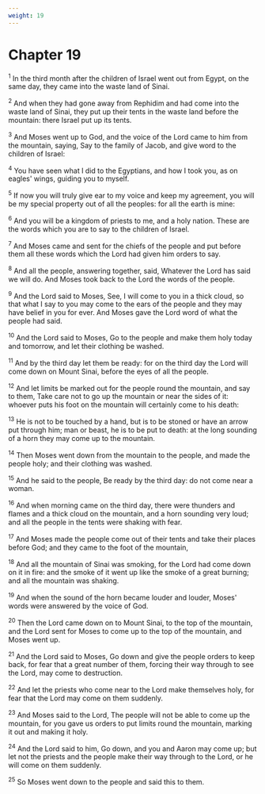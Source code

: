 ```yaml
---
weight: 19
---
```


# Chapter 19

<sup>1</sup> In the third month after the children of Israel went out from Egypt, on the same day, they came into the waste land of Sinai. 

<sup>2</sup> And when they had gone away from Rephidim and had come into the waste land of Sinai, they put up their tents in the waste land before the mountain: there Israel put up its tents. 

<sup>3</sup> And Moses went up to God, and the voice of the Lord came to him from the mountain, saying, Say to the family of Jacob, and give word to the children of Israel: 

<sup>4</sup> You have seen what I did to the Egyptians, and how I took you, as on eagles' wings, guiding you to myself. 

<sup>5</sup> If now you will truly give ear to my voice and keep my agreement, you will be my special property out of all the peoples: for all the earth is mine: 

<sup>6</sup> And you will be a kingdom of priests to me, and a holy nation. These are the words which you are to say to the children of Israel. 

<sup>7</sup> And Moses came and sent for the chiefs of the people and put before them all these words which the Lord had given him orders to say. 

<sup>8</sup> And all the people, answering together, said, Whatever the Lord has said we will do. And Moses took back to the Lord the words of the people. 

<sup>9</sup> And the Lord said to Moses, See, I will come to you in a thick cloud, so that what I say to you may come to the ears of the people and they may have belief in you for ever. And Moses gave the Lord word of what the people had said. 

<sup>10</sup> And the Lord said to Moses, Go to the people and make them holy today and tomorrow, and let their clothing be washed. 

<sup>11</sup> And by the third day let them be ready: for on the third day the Lord will come down on Mount Sinai, before the eyes of all the people. 

<sup>12</sup> And let limits be marked out for the people round the mountain, and say to them, Take care not to go up the mountain or near the sides of it: whoever puts his foot on the mountain will certainly come to his death: 

<sup>13</sup> He is not to be touched by a hand, but is to be stoned or have an arrow put through him; man or beast, he is to be put to death: at the long sounding of a horn they may come up to the mountain. 

<sup>14</sup> Then Moses went down from the mountain to the people, and made the people holy; and their clothing was washed. 

<sup>15</sup> And he said to the people, Be ready by the third day: do not come near a woman. 

<sup>16</sup> And when morning came on the third day, there were thunders and flames and a thick cloud on the mountain, and a horn sounding very loud; and all the people in the tents were shaking with fear. 

<sup>17</sup> And Moses made the people come out of their tents and take their places before God; and they came to the foot of the mountain, 

<sup>18</sup> And all the mountain of Sinai was smoking, for the Lord had come down on it in fire: and the smoke of it went up like the smoke of a great burning; and all the mountain was shaking. 

<sup>19</sup> And when the sound of the horn became louder and louder, Moses' words were answered by the voice of God. 

<sup>20</sup> Then the Lord came down on to Mount Sinai, to the top of the mountain, and the Lord sent for Moses to come up to the top of the mountain, and Moses went up. 

<sup>21</sup> And the Lord said to Moses, Go down and give the people orders to keep back, for fear that a great number of them, forcing their way through to see the Lord, may come to destruction. 

<sup>22</sup> And let the priests who come near to the Lord make themselves holy, for fear that the Lord may come on them suddenly. 

<sup>23</sup> And Moses said to the Lord, The people will not be able to come up the mountain, for you gave us orders to put limits round the mountain, marking it out and making it holy. 

<sup>24</sup> And the Lord said to him, Go down, and you and Aaron may come up; but let not the priests and the people make their way through to the Lord, or he will come on them suddenly. 

<sup>25</sup> So Moses went down to the people and said this to them. 


